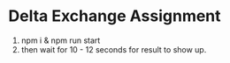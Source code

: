 # Delta Exchange Assignment
1. npm i & npm run start
2. then wait for 10 - 12 seconds for result to show up.
